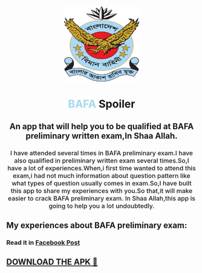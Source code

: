 <div align="center">
<img width="200px" height="200px" src="./baf.svg" alt="image_name png" />
<h1 color="white" style='font-weight: bold' align="center"><span style="color: #a3d9ee">BAFA</span> Spoiler</h1>
<h2 align="center">An app that will help you to be qualified at BAFA preliminary written exam,In Shaa Allah.</h2>
<h3 style='font-weight: 500'>I have attended several times in BAFA preliminary exam.I have also qualified in preliminary written exam several times.So,I have a lot of experiences.When,i first time wanted to attend this exam,i had not much information about question pattern like what types of question usually comes in exam.So,I have built this app to share my experiences with you.So that,it will make easier to crack BAFA preliminary exam. In Shaa Allah,this app is going to help you a lot undoubtedly.</h3>
</div>

## My experiences about BAFA preliminary exam:

### Read it in [Facebook Post](https://www.facebook.com/share/p/sgaCEWYYuBZRF9uE)

<h2>
<a href="https://drive.google.com/file/d/1PBv4gFEpZR2po6-k1Bq9mP0EcXXLhvv0/view?usp=drive_link">
DOWNLOAD THE APK 🤙
</a>
</h2>
